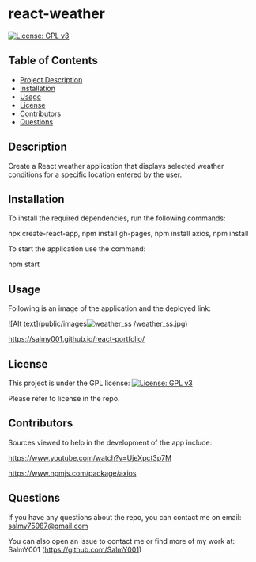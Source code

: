 # react-weather

[![License: GPL v3](https://img.shields.io/badge/License-GPLv3-blue.svg)](https://www.gnu.org/licenses/gpl-3.0)

## Table of Contents

- [Project Description](#Description)
- [Installation](#Installation)
- [Usage](#Usage)
- [License](#License)
- [Contributors](#Contributors)
- [Questions](#Questions)

## Description

Create a React weather application that displays selected weather conditions for a specific location entered by the user.

## Installation

To install the required dependencies, run the following commands:

npx create-react-app, npm install gh-pages, npm install axios, npm install

To start the application use the command:

npm start

## Usage

Following is an image of the application and the deployed link:

![Alt text](public/images![weather_ss](https://github.com/SalmY001/react-weather/assets/80605132/98286740-bbc9-42f8-ba15-6b6bcf226a71)
/weather_ss.jpg)

https://salmy001.github.io/react-portfolio/

## License

This project is under the GPL license:
[![License: GPL v3](https://img.shields.io/badge/License-GPLv3-blue.svg)](https://www.gnu.org/licenses/gpl-3.0)

Please refer to license in the repo.

## Contributors

Sources viewed to help in the development of the app include:

https://www.youtube.com/watch?v=UjeXpct3p7M

https://www.npmjs.com/package/axios


## Questions

If you have any questions about the repo, you can contact me on email: salmy75987@gmail.com

You can also open an issue to contact me or find more of my work at: SalmY001 (https://github.com/SalmY001)

